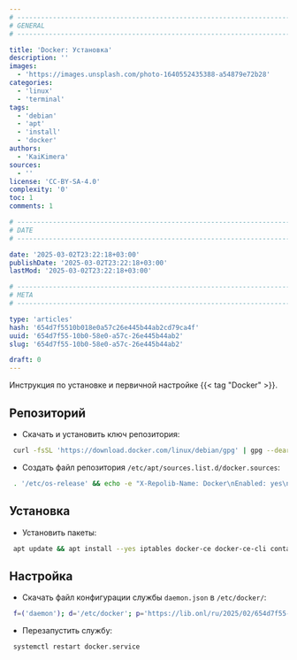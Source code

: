 ```yaml
---
# -------------------------------------------------------------------------------------------------------------------- #
# GENERAL
# -------------------------------------------------------------------------------------------------------------------- #

title: 'Docker: Установка'
description: ''
images:
  - 'https://images.unsplash.com/photo-1640552435388-a54879e72b28'
categories:
  - 'linux'
  - 'terminal'
tags:
  - 'debian'
  - 'apt'
  - 'install'
  - 'docker'
authors:
  - 'KaiKimera'
sources:
  - ''
license: 'CC-BY-SA-4.0'
complexity: '0'
toc: 1
comments: 1

# -------------------------------------------------------------------------------------------------------------------- #
# DATE
# -------------------------------------------------------------------------------------------------------------------- #

date: '2025-03-02T23:22:18+03:00'
publishDate: '2025-03-02T23:22:18+03:00'
lastMod: '2025-03-02T23:22:18+03:00'

# -------------------------------------------------------------------------------------------------------------------- #
# META
# -------------------------------------------------------------------------------------------------------------------- #

type: 'articles'
hash: '654d7f5510b018e0a57c26e445b44ab2cd79ca4f'
uuid: '654d7f55-10b0-58e0-a57c-26e445b44ab2'
slug: '654d7f55-10b0-58e0-a57c-26e445b44ab2'

draft: 0
---
```


Инструкция по установке и первичной настройке {{< tag "Docker" >}}.

<!--more-->

## Репозиторий

- Скачать и установить ключ репозитория:

```bash
 curl -fsSL 'https://download.docker.com/linux/debian/gpg' | gpg --dearmor -o '/etc/apt/keyrings/docker.gpg'
```

- Создать файл репозитория `/etc/apt/sources.list.d/docker.sources`:

```bash
 . '/etc/os-release' && echo -e "X-Repolib-Name: Docker\nEnabled: yes\nTypes: deb\nURIs: https://download.docker.com/linux/debian\nSuites: ${VERSION_CODENAME}\nComponents: stable\nArchitectures: $( dpkg --print-architecture )\nSigned-By: /etc/apt/keyrings/docker.gpg"| tee '/etc/apt/sources.list.d/docker.sources' > '/dev/null'
```

## Установка

- Установить пакеты:

```bash
 apt update && apt install --yes iptables docker-ce docker-ce-cli containerd.io docker-buildx-plugin docker-compose-plugin
```

## Настройка

- Скачать файл конфигурации службы `daemon.json` в `/etc/docker/`:

```bash
 f=('daemon'); d='/etc/docker'; p='https://lib.onl/ru/2025/02/654d7f55-10b0-58e0-a57c-26e445b44ab2'; for i in "${f[@]}"; do curl -fsSLo "${d}/${i}.json" "${p}/${i}.json"; done
```

- Перезапустить службу:

```bash
 systemctl restart docker.service
```
